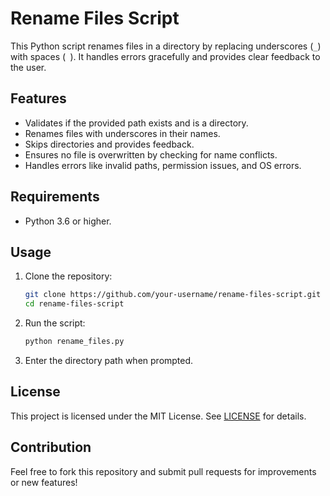 # Rename Files Script

This Python script renames files in a directory by replacing underscores (`_`) with spaces (` `). It handles errors gracefully and provides clear feedback to the user.

## Features  
- Validates if the provided path exists and is a directory.  
- Renames files with underscores in their names.  
- Skips directories and provides feedback.  
- Ensures no file is overwritten by checking for name conflicts.  
- Handles errors like invalid paths, permission issues, and OS errors.  

## Requirements  
- Python 3.6 or higher.  

## Usage  
1. Clone the repository:  
   ```bash
   git clone https://github.com/your-username/rename-files-script.git  
   cd rename-files-script
2. Run the script:
   ```bash
   python rename_files.py
3. Enter the directory path when prompted.

## License
This project is licensed under the MIT License. See [LICENSE](LICENSE) for details.

## Contribution
Feel free to fork this repository and submit pull requests for improvements or new features!
